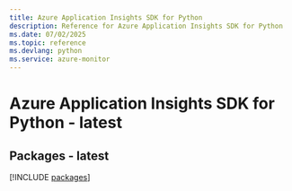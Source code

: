 ```yaml
---
title: Azure Application Insights SDK for Python
description: Reference for Azure Application Insights SDK for Python
ms.date: 07/02/2025
ms.topic: reference
ms.devlang: python
ms.service: azure-monitor
---
```

# Azure Application Insights SDK for Python - latest
## Packages - latest
[!INCLUDE [packages](application-insights-index.md)]